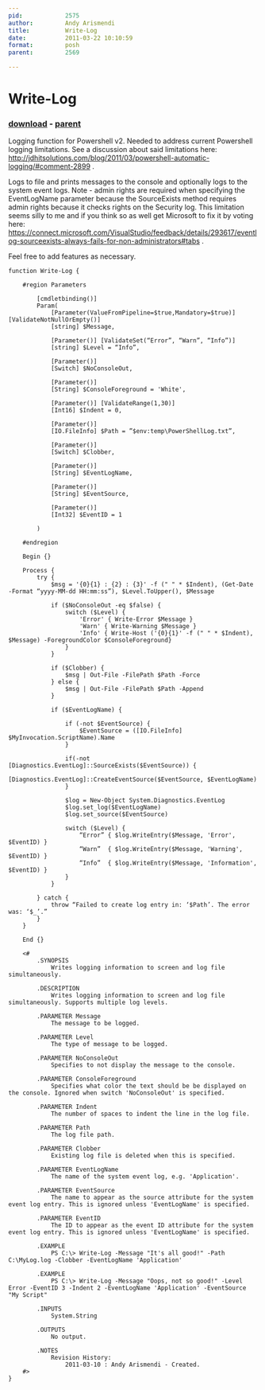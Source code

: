 ```yaml
---
pid:            2575
author:         Andy Arismendi
title:          Write-Log
date:           2011-03-22 10:10:59
format:         posh
parent:         2569

---
```


# Write-Log

### [download](//scripts/2575.ps1) - [parent](//scripts/2569.md)

Logging function for Powershell v2. Needed to address current Powershell logging limitations. See a discussion about said limitations here: http://jdhitsolutions.com/blog/2011/03/powershell-automatic-logging/#comment-2899 .

Logs to file and prints messages to the console and optionally logs to the system event logs. Note - admin rights are required when specifying the EventLogName parameter because the SourceExists method requires admin rights because it checks rights on the Security log. This limitation seems silly to me and if you think so as well get Microsoft to fix it by voting here: https://connect.microsoft.com/VisualStudio/feedback/details/293617/eventlog-sourceexists-always-fails-for-non-administrators#tabs .

Feel free to add features as necessary.

```posh
function Write-Log {

	#region Parameters
	
		[cmdletbinding()]
		Param(
			[Parameter(ValueFromPipeline=$true,Mandatory=$true)] [ValidateNotNullOrEmpty()]
			[string] $Message,

			[Parameter()] [ValidateSet(“Error”, “Warn”, “Info”)]
			[string] $Level = “Info”,
			
			[Parameter()]
			[Switch] $NoConsoleOut,
			
			[Parameter()]
			[String] $ConsoleForeground = 'White',
			
			[Parameter()] [ValidateRange(1,30)]
			[Int16] $Indent = 0,

			[Parameter()]
			[IO.FileInfo] $Path = ”$env:temp\PowerShellLog.txt”,
			
			[Parameter()]
			[Switch] $Clobber,
			
			[Parameter()]
			[String] $EventLogName,
			
			[Parameter()]
			[String] $EventSource,
			
			[Parameter()]
			[Int32] $EventID = 1
			
		)
		
	#endregion

	Begin {}

	Process {
		try {			
			$msg = '{0}{1} : {2} : {3}' -f (" " * $Indent), (Get-Date -Format “yyyy-MM-dd HH:mm:ss”), $Level.ToUpper(), $Message
			
			if ($NoConsoleOut -eq $false) {
				switch ($Level) {
					'Error' { Write-Error $Message }
					'Warn' { Write-Warning $Message }
					'Info' { Write-Host ('{0}{1}' -f (" " * $Indent), $Message) -ForegroundColor $ConsoleForeground}
				}
			}

			if ($Clobber) {
				$msg | Out-File -FilePath $Path -Force
			} else {
				$msg | Out-File -FilePath $Path -Append
			}
			
			if ($EventLogName) {
			
				if (-not $EventSource) {
					$EventSource = ([IO.FileInfo] $MyInvocation.ScriptName).Name
				}
			
				if(-not [Diagnostics.EventLog]::SourceExists($EventSource)) { 
					[Diagnostics.EventLog]::CreateEventSource($EventSource, $EventLogName) 
		        } 

				$log = New-Object System.Diagnostics.EventLog  
			    $log.set_log($EventLogName)  
			    $log.set_source($EventSource) 
				
				switch ($Level) {
					“Error” { $log.WriteEntry($Message, 'Error', $EventID) }
					“Warn”  { $log.WriteEntry($Message, 'Warning', $EventID) }
					“Info”  { $log.WriteEntry($Message, 'Information', $EventID) }
				}
			}

		} catch {
			throw “Failed to create log entry in: ‘$Path’. The error was: ‘$_’.”
		}
	}

	End {}

	<#
		.SYNOPSIS
			Writes logging information to screen and log file simultaneously.

		.DESCRIPTION
			Writes logging information to screen and log file simultaneously. Supports multiple log levels.

		.PARAMETER Message
			The message to be logged.

		.PARAMETER Level
			The type of message to be logged.
			
		.PARAMETER NoConsoleOut
			Specifies to not display the message to the console.
			
		.PARAMETER ConsoleForeground
			Specifies what color the text should be be displayed on the console. Ignored when switch 'NoConsoleOut' is specified.
		
		.PARAMETER Indent
			The number of spaces to indent the line in the log file.

		.PARAMETER Path
			The log file path.
		
		.PARAMETER Clobber
			Existing log file is deleted when this is specified.
		
		.PARAMETER EventLogName
			The name of the system event log, e.g. 'Application'.
		
		.PARAMETER EventSource
			The name to appear as the source attribute for the system event log entry. This is ignored unless 'EventLogName' is specified.
		
		.PARAMETER EventID
			The ID to appear as the event ID attribute for the system event log entry. This is ignored unless 'EventLogName' is specified.

		.EXAMPLE
			PS C:\> Write-Log -Message "It's all good!" -Path C:\MyLog.log -Clobber -EventLogName 'Application'

		.EXAMPLE
			PS C:\> Write-Log -Message "Oops, not so good!" -Level Error -EventID 3 -Indent 2 -EventLogName 'Application' -EventSource "My Script"

		.INPUTS
			System.String

		.OUTPUTS
			No output.
			
		.NOTES
			Revision History:
				2011-03-10 : Andy Arismendi - Created.
	#>
}
```
